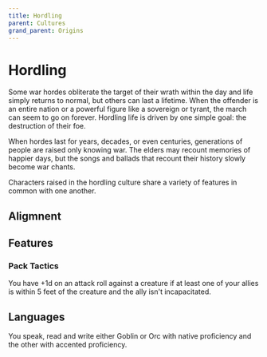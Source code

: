 ```yaml
---
title: Hordling
parent: Cultures
grand_parent: Origins
---
```


# Hordling
Some war hordes obliterate the target of their wrath within the day and life simply returns to normal, but others can last a lifetime. When the offender is an entire nation or a powerful figure like a sovereign or tyrant, the march can seem to go on forever. Hordling life is driven by one simple goal: the destruction of their foe.

When hordes last for years, decades, or even centuries, generations of people are raised only knowing war. The elders may recount memories of happier days, but the songs and ballads that recount their history slowly become war chants.

Characters raised in the hordling culture share a variety of features in common with one another.

## Aligmnent

## Features

### Pack Tactics
You have +1d on an attack roll against a creature if at least one of your allies is within 5 feet of the creature and the ally isn't incapacitated.

## Languages
You speak, read and write either Goblin or Orc with native proficiency and the other with accented proficiency.
